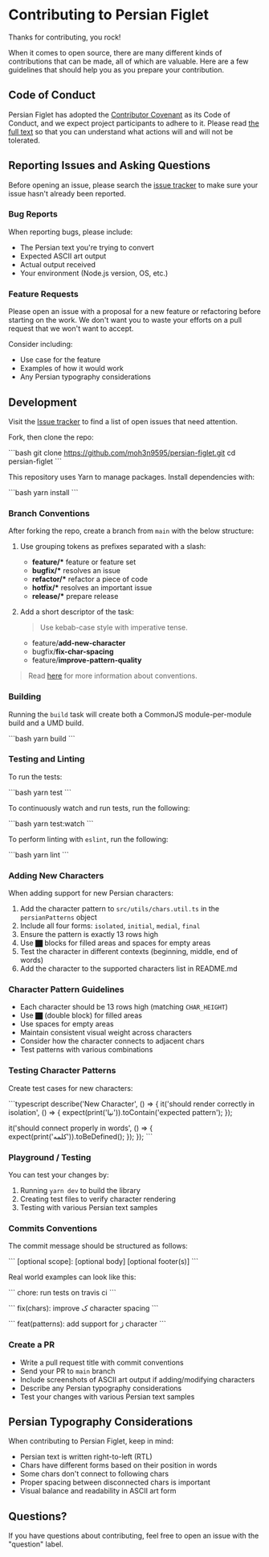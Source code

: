 # Contributing to Persian Figlet

Thanks for contributing, you rock!

When it comes to open source, there are many different kinds of contributions that can be made, all of which are valuable. Here are a few guidelines that should help you as you prepare your contribution.

## Code of Conduct

Persian Figlet has adopted the [Contributor Covenant](https://www.contributor-covenant.org/) as its Code of Conduct, and we expect project participants to adhere to it.
Please read [the full text](https://github.com/moh3n9595/persian-figlet/blob/master/CODE_OF_CONDUCT.md) so that you can understand what actions will and will not be tolerated.

## Reporting Issues and Asking Questions

Before opening an issue, please search the [issue tracker](https://github.com/moh3n9595/persian-figlet/issues) to make sure your issue hasn't already been reported.

### Bug Reports

When reporting bugs, please include:

- The Persian text you're trying to convert
- Expected ASCII art output
- Actual output received
- Your environment (Node.js version, OS, etc.)

### Feature Requests

Please open an issue with a proposal for a new feature or refactoring before starting on the work. We don't want you to waste your efforts on a pull request that we won't want to accept.

Consider including:

- Use case for the feature
- Examples of how it would work
- Any Persian typography considerations

## Development

Visit the [Issue tracker](https://github.com/moh3n9595/persian-figlet/issues) to find a list of open issues that need attention.

Fork, then clone the repo:

\`\`\`bash
git clone https://github.com/moh3n9595/persian-figlet.git
cd persian-figlet
\`\`\`

This repository uses Yarn to manage packages. Install dependencies with:

\`\`\`bash
yarn install
\`\`\`

### Branch Conventions

After forking the repo, create a branch from `main` with the below structure:

1. Use grouping tokens as prefixes separated with a slash:
   - **feature/\*** feature or feature set
   - **bugfix/\*** resolves an issue
   - **refactor/\*** refactor a piece of code
   - **hotfix/\*** resolves an important issue
   - **release/\*** prepare release

2. Add a short descriptor of the task:

   > Use kebab-case style with imperative tense.
   - feature/**add-new-character**
   - bugfix/**fix-char-spacing**
   - feature/**improve-pattern-quality**

> Read [here](https://www.conventionalcommits.org/en/v1.0.0/) for more information about conventions.

### Building

Running the `build` task will create both a CommonJS module-per-module build and a UMD build.

\`\`\`bash
yarn build
\`\`\`

### Testing and Linting

To run the tests:

\`\`\`bash
yarn test
\`\`\`

To continuously watch and run tests, run the following:

\`\`\`bash
yarn test:watch
\`\`\`

To perform linting with `eslint`, run the following:

\`\`\`bash
yarn lint
\`\`\`

### Adding New Characters

When adding support for new Persian characters:

1. Add the character pattern to `src/utils/chars.util.ts` in the `persianPatterns` object
2. Include all four forms: `isolated`, `initial`, `medial`, `final`
3. Ensure the pattern is exactly 13 rows high
4. Use `██` blocks for filled areas and spaces for empty areas
5. Test the character in different contexts (beginning, middle, end of words)
6. Add the character to the supported characters list in README.md

### Character Pattern Guidelines

- Each character should be 13 rows high (matching `CHAR_HEIGHT`)
- Use `██` (double block) for filled areas
- Use spaces for empty areas
- Maintain consistent visual weight across characters
- Consider how the character connects to adjacent chars
- Test patterns with various combinations

### Testing Character Patterns

Create test cases for new characters:

\`\`\`typescript
describe('New Character', () => {
it('should render correctly in isolation', () => {
expect(print('نیا')).toContain('expected pattern');
});

it('should connect properly in words', () => {
expect(print('کلمه')).toBeDefined();
});
});
\`\`\`

### Playground / Testing

You can test your changes by:

1. Running `yarn dev` to build the library
2. Creating test files to verify character rendering
3. Testing with various Persian text samples

### Commits Conventions

The commit message should be structured as follows:

\`\`\`
<type>[optional scope]: <description>
[optional body]
[optional footer(s)]
\`\`\`

Real world examples can look like this:

\`\`\`
chore: run tests on travis ci
\`\`\`

\`\`\`
fix(chars): improve ک character spacing
\`\`\`

\`\`\`
feat(patterns): add support for ژ character
\`\`\`

### Create a PR

- Write a pull request title with commit conventions
- Send your PR to `main` branch
- Include screenshots of ASCII art output if adding/modifying characters
- Describe any Persian typography considerations
- Test your changes with various Persian text samples

## Persian Typography Considerations

When contributing to Persian Figlet, keep in mind:

- Persian text is written right-to-left (RTL)
- Chars have different forms based on their position in words
- Some chars don't connect to following chars
- Proper spacing between disconnected chars is important
- Visual balance and readability in ASCII art form

## Questions?

If you have questions about contributing, feel free to open an issue with the "question" label.
